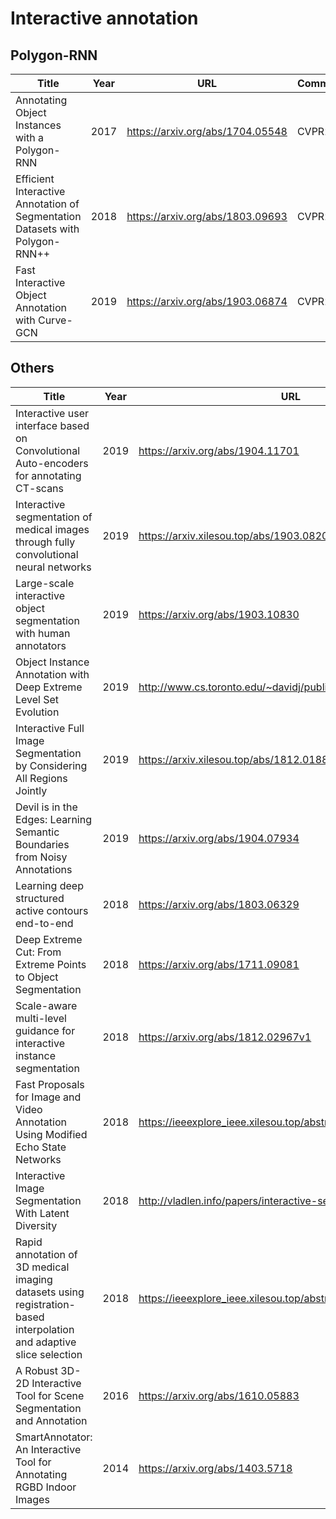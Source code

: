 # Interactive annotation
## Polygon-RNN
| Title | Year | URL | Commnets |
| - | - | - | - |
| Annotating Object Instances with a Polygon-RNN | 2017 |https://arxiv.org/abs/1704.05548 | CVPR2017 |
| Efficient Interactive Annotation of Segmentation Datasets with Polygon-RNN++ | 2018 | https://arxiv.org/abs/1803.09693 | CVPR2018 |
| Fast Interactive Object Annotation with Curve-GCN | 2019 | https://arxiv.org/abs/1903.06874 | CVPR2019 |
## Others
| Title | Year | URL | Commnets |
| - | - | - | - |
| Interactive user interface based on Convolutional Auto-encoders for annotating CT-scans | 2019 | https://arxiv.org/abs/1904.11701 | None |
| Interactive segmentation of medical images through fully convolutional neural networks | 2019 | https://arxiv.xilesou.top/abs/1903.08205 | None |
| Large-scale interactive object segmentation with human annotators | 2019 | https://arxiv.org/abs/1903.10830 | CVPR2019 |
| Object Instance Annotation with Deep Extreme Level Set Evolution | 2019 | http://www.cs.toronto.edu/~davidj/publication/delse/ | CVPR2019 |
| Interactive Full Image Segmentation by Considering All Regions Jointly | 2019 | https://arxiv.xilesou.top/abs/1812.01888 | CVPR2019 |
| Devil is in the Edges: Learning Semantic Boundaries from Noisy Annotations | 2019 | https://arxiv.org/abs/1904.07934 | CVPR2019 oral |
| Learning deep structured active contours end-to-end | 2018 | https://arxiv.org/abs/1803.06329 | CVPR2018 |
| Deep Extreme Cut: From Extreme Points to Object Segmentation | 2018 | https://arxiv.org/abs/1711.09081 | CVPR2018 |
| Scale-aware multi-level guidance for interactive instance segmentation | 2018 | https://arxiv.org/abs/1812.02967v1 | None |
| Fast Proposals for Image and Video Annotation Using Modified Echo State Networks | 2018 | https://ieeexplore_ieee.xilesou.top/abstract/document/8614224 | ICMLA2018 |
| Interactive Image Segmentation With Latent Diversity | 2018 | http://vladlen.info/papers/interactive-segmentation.pdf | CVPR2018 |
| Rapid annotation of 3D medical imaging datasets using registration-based interpolation and adaptive slice selection | 2018 | https://ieeexplore_ieee.xilesou.top/abstract/document/8363819 | ISBI2018 |
| A Robust 3D-2D Interactive Tool for Scene Segmentation and Annotation | 2016 | https://arxiv.org/abs/1610.05883 | None |
| SmartAnnotator: An Interactive Tool for Annotating RGBD Indoor Images | 2014 | https://arxiv.org/abs/1403.5718 | None |
